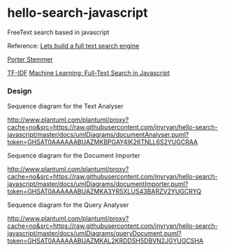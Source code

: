 # hello-search-javascript
FreeText search based in javascript


Reference:
[Lets build a full text search engine](https://artem.krylysov.com/blog/2020/07/28/lets-build-a-full-text-search-engine/)

[Porter Stemmer](https://tartarus.org/martin/PorterStemmer/js.txt)

[TF-IDF](https://egkatzioura.com/2015/09/13/tf-idf-with-map-reduce-on-mongodb/)
[Machine Learning: Full-Text Search in Javascript](https://burakkanber.com/blog/machine-learning-full-text-search-in-javascript-relevance-scoring/)

### Design

Sequence diagram for the Text Analyser

http://www.plantuml.com/plantuml/proxy?cache=no&src=https://raw.githubusercontent.com/jnyryan/hello-search-javascript/master/docs/umlDiagrams/documentAnalyser.puml?token=GHSAT0AAAAAABUAZMKBPGAY4IK26TNLL6S2YUGCRAA


Sequence diagram for the Document Importer

http://www.plantuml.com/plantuml/proxy?cache=no&src=https://raw.githubusercontent.com/jnyryan/hello-search-javascript/master/docs/umlDiagrams/documentImporter.puml?token=GHSAT0AAAAAABUAZMKA3YR5XLUS43BARZV2YUGCRYQ

Sequence diagram for the Query Analyser

http://www.plantuml.com/plantuml/proxy?cache=no&src=https://raw.githubusercontent.com/jnyryan/hello-search-javascript/master/docs/umlDiagrams/queryDocument.puml?token=GHSAT0AAAAAABUAZMKAL2KRDDSH5DBVN2JGYUGCSHA
